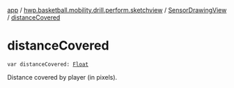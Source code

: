 [app](../../index.md) / [hwp.basketball.mobility.drill.perform.sketchview](../index.md) / [SensorDrawingView](index.md) / [distanceCovered](.)

# distanceCovered

`var distanceCovered: `[`Float`](https://kotlinlang.org/api/latest/jvm/stdlib/kotlin/-float/index.html)

Distance covered by player (in pixels).

